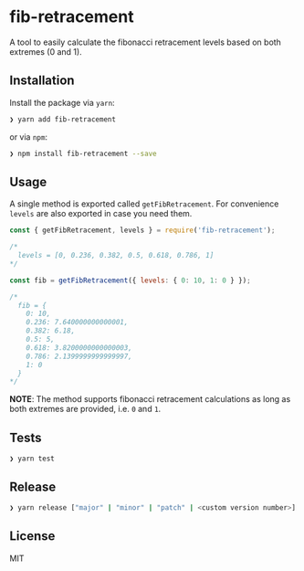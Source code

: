 # fib-retracement

A tool to easily calculate the fibonacci retracement levels based on both extremes (0 and 1).

## Installation

Install the package via `yarn`:

```sh
❯ yarn add fib-retracement
```

or via `npm`:

```sh
❯ npm install fib-retracement --save
```

## Usage

A single method is exported called `getFibRetracement`. For convenience `levels` are also exported in case you need them.

```js
const { getFibRetracement, levels } = require('fib-retracement');

/*
  levels = [0, 0.236, 0.382, 0.5, 0.618, 0.786, 1]
*/

const fib = getFibRetracement({ levels: { 0: 10, 1: 0 } });

/*
  fib = {
    0: 10,
    0.236: 7.640000000000001,
    0.382: 6.18,
    0.5: 5,
    0.618: 3.8200000000000003,
    0.786: 2.1399999999999997,
    1: 0
  }
*/
```

__NOTE__: The method supports fibonacci retracement calculations as long as both extremes are provided, i.e. `0` and `1`.

## Tests

```
❯ yarn test
```

## Release

```sh
❯ yarn release ["major" | "minor" | "patch" | <custom version number>] # default: patch
```

## License

MIT
